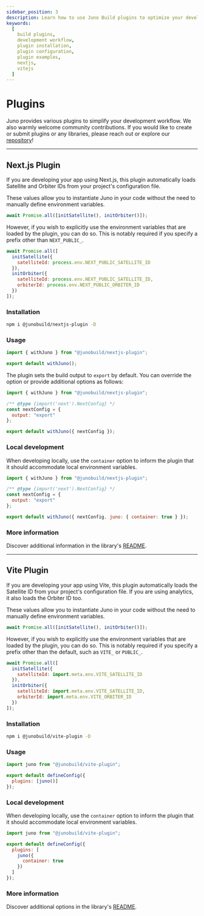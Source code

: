 ```yaml
---
sidebar_position: 3
description: Learn how to use Juno Build plugins to optimize your development workflow. Detailed guides and examples included.
keywords:
  [
    build plugins,
    development workflow,
    plugin installation,
    plugin configuration,
    plugin examples,
    nextjs,
    vitejs
  ]
---
```


# Plugins

Juno provides various plugins to simplify your development workflow. We also warmly welcome community contributions. If you would like to create or submit plugins or any libraries, please reach out or explore our [repository](https://github.com/junobuild/plugins)!

---

## Next.js Plugin

If you are developing your app using Next.js, this plugin automatically loads Satellite and Orbiter IDs from your project's configuration file.

These values allow you to instantiate Juno in your code without the need to manually define environment variables.

```javascript
await Promise.all([initSatellite(), initOrbiter()]);
```

However, if you wish to explicitly use the environment variables that are loaded by the plugin, you can do so. This is notably required if you specify a prefix other than `NEXT_PUBLIC_`.

```javascript
await Promise.all([
  initSatellite({
    satelliteId: process.env.NEXT_PUBLIC_SATELLITE_ID
  }),
  initOrbiter({
    satelliteId: process.env.NEXT_PUBLIC_SATELLITE_ID,
    orbiterId: process.env.NEXT_PUBLIC_ORBITER_ID
  })
]);
```

### Installation

```bash
npm i @junobuild/nextjs-plugin -D
```

### Usage

```javascript title="next.config.mjs"
import { withJuno } from "@junobuild/nextjs-plugin";

export default withJuno();
```

The plugin sets the build output to `export` by default. You can override the option or provide additional options as follows:

```javascript title="next.config.mjs"
import { withJuno } from "@junobuild/nextjs-plugin";

/** @type {import('next').NextConfig} */
const nextConfig = {
  output: "export"
};

export default withJuno({ nextConfig });
```

### Local development

When developing locally, use the `container` option to inform the plugin that it should accommodate local environment variables.

```javascript title="next.config.mjs"
import { withJuno } from "@junobuild/nextjs-plugin";

/** @type {import('next').NextConfig} */
const nextConfig = {
  output: "export"
};

export default withJuno({ nextConfig, juno: { container: true } });
```

### More information

Discover additional information in the library's [README](https://github.com/junobuild/plugins/tree/main/plugins/nextjs-plugin).

---

## Vite Plugin

If you are developing your app using Vite, this plugin automatically loads the Satellite ID from your project's configuration file. If you are using analytics, it also loads the Orbiter ID too.

These values allow you to instantiate Juno in your code without the need to manually define environment variables.

```javascript
await Promise.all([initSatellite(), initOrbiter()]);
```

However, if you wish to explicitly use the environment variables that are loaded by the plugin, you can do so. This is notably required if you specify a prefix other than the default, such as `VITE_` or `PUBLIC_`.

```javascript
await Promise.all([
  initSatellite({
    satelliteId: import.meta.env.VITE_SATELLITE_ID
  }),
  initOrbiter({
    satelliteId: import.meta.env.VITE_SATELLITE_ID,
    orbiterId: import.meta.env.VITE_ORBITER_ID
  })
]);
```

### Installation

```bash
npm i @junobuild/vite-plugin -D
```

### Usage

```javascript title="vite.config.js"
import juno from "@junobuild/vite-plugin";

export default defineConfig({
  plugins: [juno()]
});
```

### Local development

When developing locally, use the `container` option to inform the plugin that it should accommodate local environment variables.

```javascript title="vite.config.js"
import juno from "@junobuild/vite-plugin";

export default defineConfig({
  plugins: [
    juno({
      container: true
    })
  ]
});
```

### More information

Discover additional options in the library's [README](https://github.com/junobuild/plugins/tree/main/plugins/vite-plugin).
